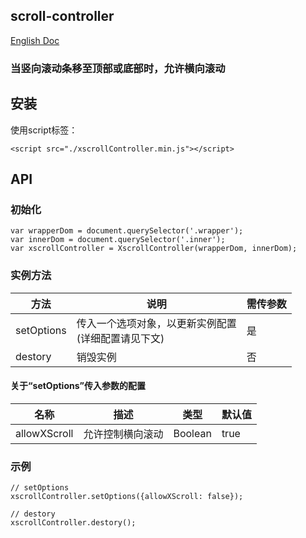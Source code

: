 ## scroll-controller
[English Doc](https://github.com/trevorHsu/javascriptDemo/blob/master/xscrollController/README.md)

### 当竖向滚动条移至顶部或底部时，允许横向滚动

## 安装

使用script标签：
```
<script src="./xscrollController.min.js"></script>
```

## API

### 初始化

```
var wrapperDom = document.querySelector('.wrapper');
var innerDom = document.querySelector('.inner');
var xscrollController = XscrollController(wrapperDom, innerDom);
```

### 实例方法
|方法|说明|需传参数|
|-|-|-|
|setOptions|传入一个选项对象，以更新实例配置<br/> (详细配置请见下文)|是|
|destory|销毁实例|否|

#### 关于“setOptions”传入参数的配置
|名称|描述|类型|默认值|
|-|-|-|-|
|allowXScroll|允许控制横向滚动|Boolean|true|


### 示例
```
// setOptions
xscrollController.setOptions({allowXScroll: false});
```

```
// destory
xscrollController.destory();
```
